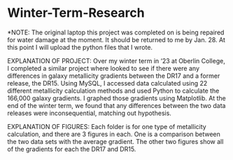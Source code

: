 # Winter-Term-Research
*NOTE: The original laptop this project was completed on is being repaired for water damage at the moment. It should be returned to me by Jan. 28. At this point I will upload the python files that I wrote.

EXPLANATION OF PROJECT: Over my winter term in ‘23 at Oberlin College, I completed a similar project where looked to see if there were any differences in galaxy metallicity gradients between the DR17 and a former release, the DR15. Using MySQL, I accessed data calculated using 22 different metallicity calculation methods and used Python to calculate the 166,000 galaxy gradients. I graphed those gradients using Matplotlib. At the end of the winter term, we found that any differences between the two data releases were inconsequential, matching out hypothesis.

EXPLANATION OF FIGURES: Each folder is for one type of metallicity calculation, and there are 3 figures in each. One is a comparison between the two data sets with the average gradient. The other two figures show all of the gradients for each the DR17 and DR15.
